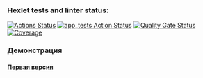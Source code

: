 ### Hexlet tests and linter status:
[![Actions Status](https://github.com/thygh0st/java-project-71/actions/workflows/hexlet-check.yml/badge.svg)](https://github.com/thygh0st/java-project-71/actions/workflows/hexlet-check.yml)
[![app_tests Action Status](https://github.com/thygh0st/java-project-71/actions/workflows/app_tests.yml/badge.svg)](https://github.com/thygh0st/java-project-71/actions/workflows/app_tests.yml)
[![Quality Gate Status](https://sonarcloud.io/api/project_badges/measure?project=thygh0st_java-project-71&metric=alert_status)](https://sonarcloud.io/summary/new_code?id=thygh0st_java-project-71)
[![Coverage](https://sonarcloud.io/api/project_badges/measure?project=thygh0st_java-project-71&metric=coverage)](https://sonarcloud.io/summary/new_code?id=thygh0st_java-project-71)

### Демонстрация
#### [Первая версия](https://asciinema.org/a/1IcSqRFl7Y8EcYhM2mJvyJvWU "Open asciinema demo generate()")
